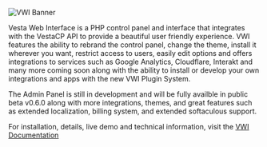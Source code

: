 ![VWI Banner](https://raw.githubusercontent.com/cdgco/VestaWebInterface/master/VWI%20Banner.png)

Vesta Web Interface is a PHP control panel and interface that integrates with the VestaCP API to provide a beautiful user friendly experience. VWI features the ability to rebrand the control panel, change the theme, install it wherever you want, restrict access to users, easily edit options and offers integrations to services such as Google Analytics, Cloudflare, Interakt and many more coming soon along with the ability to install or develop your own integrations and apps with the new VWI Plugin System.

The Admin Panel is still in development and will be fully availble in public beta v0.6.0 along with more integrations, themes, and great features such as extended localization, billing system, and extended softaculous support.

For installation, details, live demo and technical information, visit the [VWI Documentation](http://vwi.cdgtech.one)
